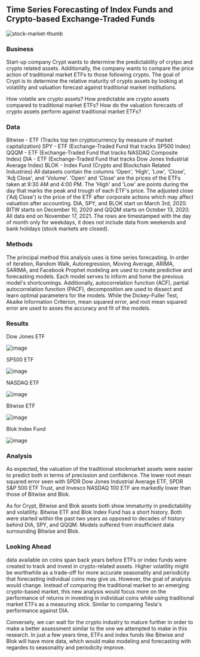 ## Time Series Forecasting of Index Funds and Crypto-based Exchange-Traded Funds
![stock-market-thumb](https://user-images.githubusercontent.com/76742936/146246147-f343f14d-8134-4655-b8cb-c5e8ef1edf32.jpg)


### Business
Start-up company Crypt wants to determine the predictability of crytpo and crypto related assets. Additionally, the company wants to compare the price action of traditional market ETFs to those following crypto. The goal of Crypt is to determine the relative maturity of crypto assets by looking at volatility and valuation forecast against traditional market institutions.

How volatile are crypto assets?
How predictable are crypto assets compared to traditional market ETFs?
How do the valuation forecasts of crypto assets perform against traditional market ETFs?


### Data
Bitwise - ETF (Tracks top ten cryptocurrency by measure of market capitalization)
SPY - ETF (Exchange-Traded Fund that tracks SP500 Index)
QQQM - ETF (Exchange-Traded Fund that tracks NASDAQ Composite Index)
DIA - ETF (Exchange-Traded Fund that tracks Dow Jones Industrial Average Index)
BLOK - Index Fund (Crypto and Blockchain Related Industries)
All datasets contain the columns 'Open', 'High', 'Low', 'Close', 'Adj Close', and 'Volume'. 'Open' and 'Close' are the prices of the ETFs taken at 9:30 AM and 4:00 PM. The 'High' and 'Low' are points during the day that marks the peak and trough of each ETF's price. The adjusted close ('Adj Close') is the price of the ETF after corporate actions which may affect valuation after accounting. DIA, SPY, and BLOK start on March 3rd, 2020. BITW starts on December 10, 2020 and QQQM starts on October 13, 2020. All data end on November 17, 2021. The rows are timestamped with the day of month only for weekdays, it does not include data from weekends and bank holidays (stock markets are closed).

### Methods
The principal method this analysis uses is time series forecasting. In order of iteration, Random Walk, Autoregression, Moving Average, ARIMA, SARIMA, and Facebook Prophet modeling are used to create predictive and forecasting models. Each model serves to inform and hone the previous model's shortcomings. Additionally, autocorrelation function (ACF), partial autocorrelation function (PACF), decomposition are used to dissect and learn optimal parameters for the models. While the Dickey-Fuller Test, Akaike Information Criterion, mean squared error, and root mean squared error are used to asses the accuracy and fit of the models.

### Results 
Dow Jones ETF

![image](https://user-images.githubusercontent.com/76742936/146247401-02805c8f-6b0f-4c77-987b-5d2dba4ccba3.png)

SP500 ETF

![image](https://user-images.githubusercontent.com/76742936/146247366-10a58ea7-9913-4b70-95e6-70b66427d5de.png)

NASDAQ ETF

![image](https://user-images.githubusercontent.com/76742936/146247452-fbcb1b3c-7df5-4140-8855-db42f0c1648e.png)

Bitwise ETF

![image](https://user-images.githubusercontent.com/76742936/146247483-3d3bad2c-2f7b-4c02-a4e3-8a4241e55b67.png)

Blok Index Fund

![image](https://user-images.githubusercontent.com/76742936/146247506-c2a76589-50de-44f5-9755-ad012ec49d89.png)

### Analysis 
As expected, the valuation of the traditional stockmarket assets were easier to predict both in terms of precission and confidence. The lower root mean squared error seen with SPDR Dow Jones Industrial Average ETF, SPDR S&P 500 ETF Trust, and Invesco NASDAQ 100 ETF are markedly lower than those of Bitwise and Blok.

As for Crypt, Bitwise and Blok assets both show immaturity in predictability and volatility. Bitwise ETF and Blok Index Fund has a short history. Both were started within the past two years as opposed to decades of history behind DIA, SPY, and QQQM. Models suffered from insufficient data surrounding Bitwise and Blok.

### Looking Ahead
data available on coins span back years before ETFs or index funds were created to track and invest in crypto-related assets. Higher volatility might be worthwhile as a trade-off for more accurate seasonality and periodicity that forecasting individual coins may give us. However, the goal of analysis would change. Instead of comparing the traditional market to an emerging crypto-based market, this new analysis would focus more on the performance of returns in investing in individual coins while using traditional market ETFs as a measuring stick. Similar to comparing Tesla's performance against DIA.

Conversely, we can wait for the crypto industry to mature further in order to make a better assessment similar to the one we attempted to make in this research. In just a few years time, ETFs and index funds like Bitwise and Blok will have more data, which would make modeling and forecasting with regardes to seasonality and periodicity improve.

